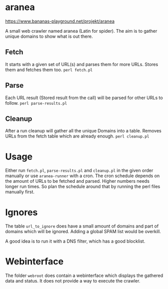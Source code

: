 # aranea

https://www.bananas-playground.net/projekt/aranea

A small web crawler named aranea (Latin for spider).
The aim is to gather unique domains to show what is out there.

## Fetch

It starts with a given set of URL(s) and parses them for more
URLs. Stores them and fetches them too. `perl fetch.pl`

## Parse

Each URL result (Stored result from the call) will be parsed
for other URLs to follow. `perl parse-results.pl`

## Cleanup

After a run cleanup will gather all the unique Domains into
a table. Removes URLs from the fetch table which are already
enough. `perl cleanup.pl`

# Usage

Either run `fetch.pl`, `parse-results.pl` and `cleanup.pl` in the given order manually
or use `aranea-runner` with a cron. The cron schedule depends on the amount of URLs to be fetched and parsed.
Higher numbers needs longer run times. So plan the schedule around that by running the perl files
manually first.

# Ignores

The table `url_to_ignore` does have a small amount of domains
and part of domains which will be ignored.  Adding a global SPAM list would be overkill.

A good idea is to run it with a DNS filter, which has a good blocklist.

# Webinterface

The folder `webroot` does contain a webinterface which displays the gathered data and status.
It does not provide a way to execute the crawler.
